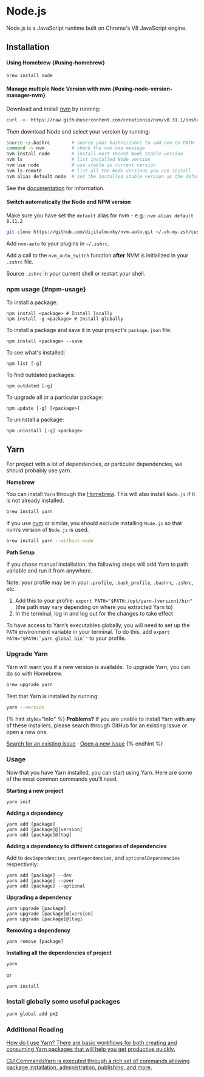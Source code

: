 # Node.js

Node.js is a JavaScript runtime built on Chrome's V8 JavaScript engine.

## Installation

#### Using Homebrew {#using-homebrew}

```text
brew install node
```

#### Manage multiple Node Version with nvm {#using-node-version-manager-nvm}

Download and install [nvm](https://github.com/creationix/nvm) by running:

```bash
curl -o- https://raw.githubusercontent.com/creationix/nvm/v0.31.1/install.sh | bash
```

Then download Node and select your version by running:

```bash
source ~/.bashrc        # source your bashrc/zshrc to add nvm to PATH
command -v nvm          # check the nvm use message
nvm install node        # install most recent Node stable version
nvm ls                  # list installed Node version
nvm use node            # use stable as current version
nvm ls-remote           # list all the Node versions you can install
nvm alias default node  # set the installed stable version as the default Node
```

See the [documentation](https://github.com/creationix/nvm#installation) for information.

#### Switch automatically the Node and NPM version 

Make sure you have set the `default` alias for nvm - e.g.: `nvm alias default 8.11.2`

```bash
git clone https://github.com/dijitalmunky/nvm-auto.git ~/.oh-my-zsh/custom/plugins/nvm-auto
```

Add `nvm-auto` to your plugins in `~/.zshrc`.

Add a call to the `nvm_auto_switch` function **after** NVM is initialized in your `.zshrc` file.

Source `.zshrc` in your current shell or restart your shell.

### npm usage {#npm-usage}

To install a package:

```text
npm install <package> # Install locally
npm install -g <package> # Install globally
```

To install a package and save it in your project's `package.json` file:

```text
npm install <package> --save
```

To see what's installed:

```text
npm list [-g]
```

To find outdated packages:

```text
npm outdated [-g]
```

To upgrade all or a particular package:

```text
npm update [-g] [<package>]
```

To uninstall a package:

```text
npm uninstall [-g] <package>
```

## Yarn

For project with a lot of dependencies, or particular dependencies, we should probably use yarn. 

**Homebrew**

You can install `Yarn` through the [Homebrew](https://brew.sh/). This will also install `Node.js` if it is not already installed.

```bash
brew install yarn
```

If you use [nvm](https://github.com/creationix/nvm) or similar, you should exclude installing `Node.js` so that nvm’s version of `Node.js` is used.

```bash
brew install yarn --without-node
```

**Path Setup**

If you chose manual installation, the following steps will add Yarn to path variable and run it from anywhere.

Note: your profile may be in your `.profile`, `.bash_profile`, `.bashrc`, `.zshrc`, etc.

1. Add this to your profile: `export PATH="$PATH:/opt/yarn-[version]/bin"` \(the path may vary depending on where you extracted Yarn to\)
2. In the terminal, log in and log out for the changes to take effect

To have access to Yarn’s executables globally, you will need to set up the `PATH` environment variable in your terminal. To do this, add ``export PATH="$PATH:`yarn global bin`"`` to your profile.

### **Upgrade Yarn**

Yarn will warn you if a new version is available. To upgrade Yarn, you can do so with Homebrew.

```bash
brew upgrade yarn
```

Test that Yarn is installed by running:

```bash
yarn --version
```

{% hint style="info" %}
**Problems?** If you are unable to install Yarn with any of these installers, please search through GitHub for an existing issue or open a new one.

[Search for an existing issue](https://github.com/yarnpkg/yarn/issues?utf8=%E2%9C%93&q=is%3Aissue%20is%3Aopen%20%22Installation%20Problem%22%20in%3Atitle%20) · [Open a new issue](https://github.com/yarnpkg/yarn/issues/new?title=Installation%20Problem:%20[title]&body=%0A**Which%20operating%20system%20are%20you%20using:**%0A%0A%0A**Please%20describe%20the%20steps%20you%20took%20when%20trying%20to%20install%20Yarn%20and%20what%20went%20wrong:**%0A%0A)
{% endhint %}

### Usage

Now that you have Yarn installed, you can start using Yarn. Here are some of the most common commands you’ll need.

**Starting a new project**

```text
yarn init
```

**Adding a dependency**

```text
yarn add [package]
yarn add [package]@[version]
yarn add [package]@[tag]
```

**Adding a dependency to different categories of dependencies**

Add to `devDependencies`, `peerDependencies`, and `optionalDependencies` respectively:

```text
yarn add [package] --dev
yarn add [package] --peer
yarn add [package] --optional
```

**Upgrading a dependency**

```text
yarn upgrade [package]
yarn upgrade [package]@[version]
yarn upgrade [package]@[tag]
```

**Removing a dependency**

```text
yarn remove [package]
```

**Installing all the dependencies of project**

```text
yarn
```

or

```text
yarn install
```

### Install globally some useful packages

```bash
yarn global add pm2
```

### **Additional Reading**

[How do I use Yarn? There are basic workflows for both creating and consuming Yarn packages that will help you get productive quickly.](https://yarnpkg.com/en/docs/yarn-workflow)

[CLI CommandsYarn is executed through a rich set of commands allowing package installation, administration, publishing, and more.](https://yarnpkg.com/en/docs/cli/)



